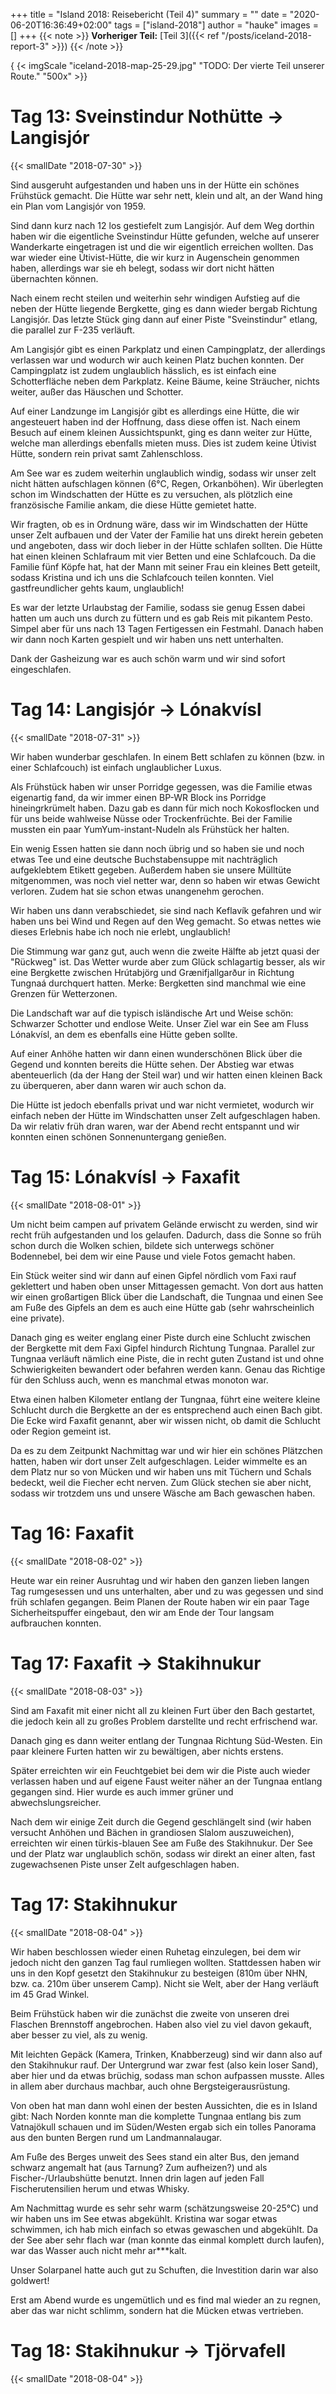 +++
title = "Island 2018: Reisebericht (Teil 4)"
summary = ""
date = "2020-06-20T16:36:49+02:00"
tags = ["island-2018"]
author = "hauke"
images = []
+++
{{< note >}}
**Vorheriger Teil:** [Teil 3]({{< ref "/posts/iceland-2018-report-3" >}})
{{< /note >}}

{ {< imgScale "iceland-2018-map-25-29.jpg" "TODO: Der vierte Teil unserer Route." "500x" >}}

# Tag 13: Sveinstindur Nothütte → Langisjór
{{< smallDate "2018-07-30" >}}

Sind ausgeruht aufgestanden und haben uns in der Hütte ein schönes Frühstück gemacht.
Die Hütte war sehr nett, klein und alt, an der Wand hing ein Plan vom Langisjór von 1959.

Sind dann kurz nach 12 los gestiefelt zum Langisjór.
Auf dem Weg dorthin haben wir die eigentliche Sveinstindur Hütte gefunden, welche auf unserer Wanderkarte eingetragen ist und die wir eigentlich erreichen wollten.
Das war wieder eine Útivist-Hütte, die wir kurz in Augenschein genommen haben, allerdings war sie eh belegt, sodass wir dort nicht hätten übernachten können.

Nach einem recht steilen und weiterhin sehr windigen Aufstieg auf die neben der Hütte liegende Bergkette, ging es dann wieder bergab Richtung Langisjór.
Das letzte Stück ging dann auf einer Piste "Sveinstindur" etlang, die parallel zur F-235 verläuft.

Am Langisjór gibt es einen Parkplatz und einen Campingplatz, der allerdings verlassen war und wodurch wir auch keinen Platz buchen konnten.
Der Campingplatz ist zudem unglaublich hässlich, es ist einfach eine Schotterfläche neben dem Parkplatz.
Keine Bäume, keine Sträucher, nichts weiter, außer das Häuschen und Schotter.

Auf einer Landzunge im Langisjór gibt es allerdings eine Hütte, die wir angesteuert haben ind der Hoffnung, dass diese offen ist.
Nach einem Besuch auf einem kleinen Aussichtspunkt, ging es dann weiter zur Hütte, welche man allerdings ebenfalls mieten muss.
Dies ist zudem keine Útivist Hütte, sondern rein privat samt Zahlenschloss.

Am See war es zudem weiterhin unglaublich windig, sodass wir unser zelt nicht hätten aufschlagen können (6°C, Regen, Orkanböhen).
Wir überlegten schon im Windschatten der Hütte es zu versuchen, als plötzlich eine französische Familie ankam, die diese Hütte gemietet hatte.

Wir fragten, ob es in Ordnung wäre, dass wir im Windschatten der Hütte unser Zelt aufbauen und der Vater der Familie hat uns direkt herein gebeten und angeboten, dass wir doch lieber in der Hütte schlafen sollten.
Die Hütte hat einen kleinen Schlafraum mit vier Betten und eine Schlafcouch.
Da die Familie fünf Köpfe hat, hat der Mann mit seiner Frau ein kleines Bett geteilt, sodass Kristina und ich uns die Schlafcouch teilen konnten.
Viel gastfreundlicher gehts kaum, unglaublich!

Es war der letzte Urlaubstag der Familie, sodass sie genug Essen dabei hatten um auch uns durch zu füttern und es gab Reis mit pikantem Pesto.
Simpel aber für uns nach 13 Tagen Fertigessen ein Festmahl.
Danach haben wir dann noch Karten gespielt und wir haben uns nett unterhalten.

Dank der Gasheizung war es auch schön warm und wir sind sofort eingeschlafen.

# Tag 14: Langisjór → Lónakvísl
{{< smallDate "2018-07-31" >}}

Wir haben wunderbar geschlafen.
In einem Bett schlafen zu können (bzw. in einer Schlafcouch) ist einfach unglaublicher Luxus.

Als Frühstück haben wir unser Porridge gegessen, was die Familie etwas eigenartig fand, da wir immer einen BP-WR Block ins Porridge hineingrkrümelt haben.
Dazu gab es dann für mich noch Kokosflocken und für uns beide wahlweise Nüsse oder Trockenfrüchte.
Bei der Familie mussten ein paar YumYum-instant-Nudeln als Frühstück her halten.

Ein wenig Essen hatten sie dann noch übrig und so haben sie und noch etwas Tee und eine deutsche Buchstabensuppe mit nachträglich aufgeklebtem Etikett gegeben.
Außerdem haben sie unsere Mülltüte mitgenommen, was noch viel netter war, denn so haben wir etwas Gewicht verloren.
Zudem hat sie schon etwas unangenehm gerochen.

Wir haben uns dann verabschiedet, sie sind nach Keflavík gefahren und wir haben uns bei Wind und Regen auf den Weg gemacht.
So etwas nettes wie dieses Erlebnis habe ich noch nie erlebt, unglaublich!

Die Stimmung war ganz gut, auch wenn die zweite Hälfte ab jetzt quasi der "Rückweg" ist.
Das Wetter wurde aber zum Glück schlagartig besser, als wir eine Bergkette zwischen Hrútabjörg und Grænifjallgarður in Richtung Tungnaá durchquert hatten.
Merke: Bergketten sind manchmal wie eine Grenzen für Wetterzonen.

Die Landschaft war auf die typisch isländische Art und Weise schön: Schwarzer Schotter und endlose Weite.
Unser Ziel war ein See am Fluss Lónakvísl, an dem es ebenfalls eine Hütte geben sollte.

Auf einer Anhöhe hatten wir dann einen wunderschönen Blick über die Gegend und konnten bereits die Hütte sehen.
Der Abstieg war etwas abenteuerlich (da der Hang der Steil war) und wir hatten einen kleinen Back zu überqueren, aber dann waren wir auch schon da.

Die Hütte ist jedoch ebenfalls privat und war nicht vermietet, wodurch wir einfach neben der Hütte im Windschatten unser Zelt aufgeschlagen haben.
Da wir relativ früh dran waren, war der Abend recht entspannt und wir konnten einen schönen Sonnenuntergang genießen.

# Tag 15: Lónakvísl → Faxafit
{{< smallDate "2018-08-01" >}}

Um nicht beim campen auf privatem Gelände erwischt zu werden, sind wir recht früh aufgestanden und los gelaufen.
Dadurch, dass die Sonne so früh schon durch die Wolken schien, bildete sich unterwegs schöner Bodennebel, bei dem wir eine Pause und viele Fotos gemacht haben.

Ein Stück weiter sind wir dann auf einen Gipfel nördlich vom Faxi rauf geklettert und haben oben unser Mittagessen gemacht.
Von dort aus hatten wir einen großartigen Blick über die Landschaft, die Tungnaa und einen See am Fuße des Gipfels an dem es auch eine Hütte gab (sehr wahrscheinlich eine private).

Danach ging es weiter englang einer Piste durch eine Schlucht zwischen der Bergkette mit dem Faxi Gipfel hindurch Richtung Tungnaa.
Parallel zur Tungnaa verläuft nämlich eine Piste, die in recht guten Zustand ist und ohne Schwierigkeiten bewandert oder befahren werden kann.
Genau das Richtige für den Schluss auch, wenn es manchmal etwas monoton war.

Etwa einen halben Kilometer entlang der Tungnaa, führt eine weitere kleine Schlucht durch die Bergkette an der es entsprechend auch einen Bach gibt.
Die Ecke wird Faxafit genannt, aber wir wissen nicht, ob damit die Schlucht oder Region gemeint ist.

Da es zu dem Zeitpunkt Nachmittag war und wir hier ein schönes Plätzchen hatten, haben wir dort unser Zelt aufgeschlagen.
Leider wimmelte es an dem Platz nur so von Mücken und wir haben uns mit Tüchern und Schals bedeckt, weil die Fiecher echt nerven.
Zum Glück stechen sie aber nicht, sodass wir trotzdem uns und unsere Wäsche am Bach gewaschen haben.

# Tag 16: Faxafit
{{< smallDate "2018-08-02" >}}

Heute war ein reiner Ausruhtag und wir haben den ganzen lieben langen Tag rumgesessen und uns unterhalten, aber und zu was gegessen und sind früh schlafen gegangen.
Beim Planen der Route haben wir ein paar Tage Sicherheitspuffer eingebaut, den wir am Ende der Tour langsam aufbrauchen konnten.

# Tag 17: Faxafit → Stakihnukur
{{< smallDate "2018-08-03" >}}

Sind am Faxafit mit einer nicht all zu kleinen Furt über den Bach gestartet, die jedoch kein all zu großes Problem darstellte und recht erfrischend war.

Danach ging es dann weiter entlang der Tungnaa Richtung Süd-Westen.
Ein paar kleinere Furten hatten wir zu bewältigen, aber nichts erstens.

Später erreichten wir ein Feuchtgebiet bei dem wir die Piste auch wieder verlassen haben und auf eigene Faust weiter näher an der Tungnaa entlang gegangen sind.
Hier wurde es auch immer grüner und abwechslungsreicher.

Nach dem wir einige Zeit durch die Gegend geschlängelt sind (wir haben versucht Anhöhen und Bächen in grandiosen Slalom auszuweichen), erreichten wir einen türkis-blauen See am Fuße des Stakihnukur.
Der See und der Platz war unglaublich schön, sodass wir direkt an einer alten, fast zugewachsenen Piste unser Zelt aufgeschlagen haben.

# Tag 17: Stakihnukur
{{< smallDate "2018-08-04" >}}

Wir haben beschlossen wieder einen Ruhetag einzulegen, bei dem wir jedoch nicht den ganzen Tag faul rumliegen wollten.
Stattdessen haben wir uns in den Kopf gesetzt den Stakihnukur zu besteigen (810m über NHN, bzw. ca. 210m über unserem Camp).
Nicht sie Welt, aber der Hang verläuft im 45 Grad Winkel.

Beim Frühstück haben wir die zunächst die zweite von unseren drei Flaschen Brennstoff angebrochen.
Haben also viel zu viel davon gekauft, aber besser zu viel, als zu wenig.

Mit leichten Gepäck (Kamera, Trinken, Knabberzeug) sind wir dann also auf den Stakihnukur rauf.
Der Untergrund war zwar fest (also kein loser Sand), aber hier und da etwas brüchig, sodass man schon aufpassen musste.
Alles in allem aber durchaus machbar, auch ohne Bergsteigerausrüstung.

Von oben hat man dann wohl einen der besten Aussichten, die es in Island gibt:
Nach Norden konnte man die komplette Tungnaa entlang bis zum Vatnajökull schauen und im Süden/Westen ergab sich ein tolles Panorama aus den bunten Bergen rund um Landmannalaugar.

Am Fuße des Berges unweit des Sees stand ein alter Bus, den jemand schwarz angemalt hat (aus Tarnung? Zum aufheizen?) und als Fischer-/Urlaubshütte benutzt.
Innen drin lagen auf jeden Fall Fischerutensilien herum und etwas Whisky.

Am Nachmittag wurde es sehr sehr warm (schätzungsweise 20-25°C) und wir haben uns im See etwas abgekühlt.
Kristina war sogar etwas schwimmen, ich hab mich einfach so etwas gewaschen und abgekühlt.
Da der See aber sehr flach war (man konnte das einmal komplett durch laufen), war das Wasser auch nicht mehr ar***kalt.

Unser Solarpanel hatte auch gut zu Schuften, die Investition darin war also goldwert!

Erst am Abend wurde es ungemütlich und es find mal wieder an zu regnen, aber das war nicht schlimm, sondern hat die Mücken etwas vertrieben.

# Tag 18: Stakihnukur → Tjörvafell
{{< smallDate "2018-08-04" >}}

